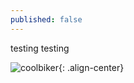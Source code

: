 ```yaml
---
published: false
---
```

testing testing

![coolbiker]({{site.baseurl}}/assets/images/Cool_bikerlady.jpg){: .align-center}
